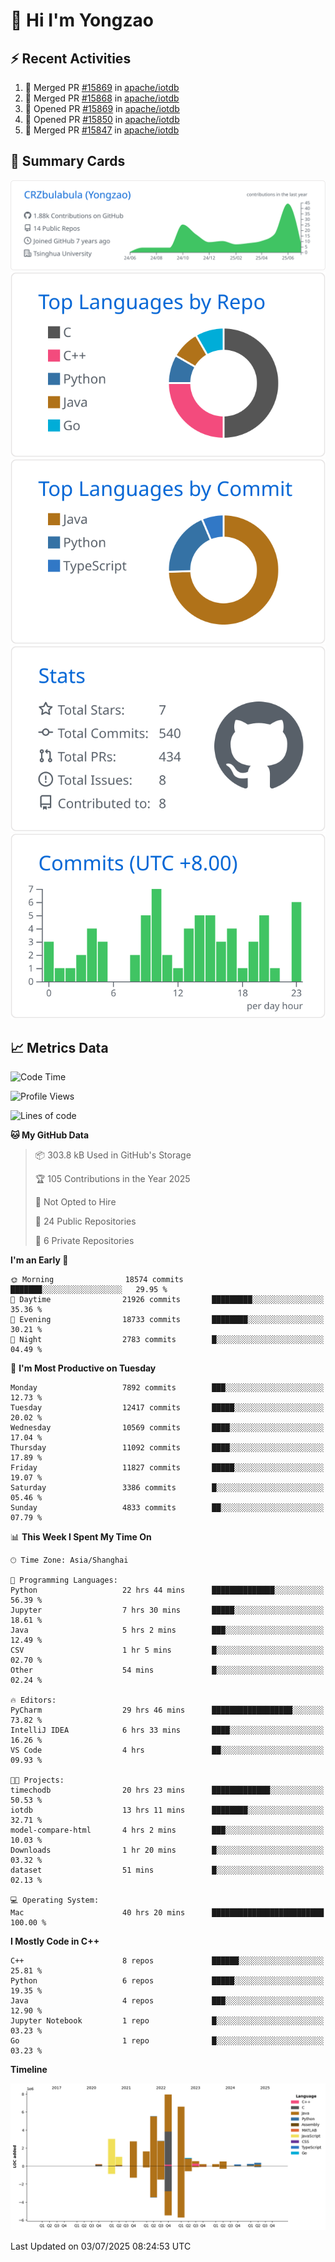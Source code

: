 # 👋 Hi I'm Yongzao

## ⚡ Recent Activities
<!--START_SECTION:activity-->
1. 🎉 Merged PR [#15869](https://github.com/apache/iotdb/pull/15869) in [apache/iotdb](https://github.com/apache/iotdb)
2. 🎉 Merged PR [#15868](https://github.com/apache/iotdb/pull/15868) in [apache/iotdb](https://github.com/apache/iotdb)
3. 💪 Opened PR [#15869](https://github.com/apache/iotdb/pull/15869) in [apache/iotdb](https://github.com/apache/iotdb)
4. 💪 Opened PR [#15850](https://github.com/apache/iotdb/pull/15850) in [apache/iotdb](https://github.com/apache/iotdb)
5. 🎉 Merged PR [#15847](https://github.com/apache/iotdb/pull/15847) in [apache/iotdb](https://github.com/apache/iotdb)
<!--END_SECTION:activity-->

## 🎑 Summary Cards

[![](https://raw.githubusercontent.com/CRZbulabula/CRZbulabula/main/profile-summary-card-output/github/0-profile-details.svg)](https://github.com/vn7n24fzkq/github-profile-summary-cards)
[![](https://raw.githubusercontent.com/CRZbulabula/CRZbulabula/main/profile-summary-card-output/github/1-repos-per-language.svg)](https://github.com/vn7n24fzkq/github-profile-summary-cards) [![](https://raw.githubusercontent.com/CRZbulabula/CRZbulabula/main/profile-summary-card-output/github/2-most-commit-language.svg)](https://github.com/vn7n24fzkq/github-profile-summary-cards)
[![](https://raw.githubusercontent.com/CRZbulabula/CRZbulabula/main/profile-summary-card-output/github/3-stats.svg)](https://github.com/vn7n24fzkq/github-profile-summary-cards) [![](https://raw.githubusercontent.com/CRZbulabula/CRZbulabula/main/profile-summary-card-output/github/4-productive-time.svg)](https://github.com/vn7n24fzkq/github-profile-summary-cards)

## 📈 Metrics Data

<!--START_SECTION:waka-->
![Code Time](http://img.shields.io/badge/Code%20Time-1%2C020%20hrs%2025%20mins-blue)

![Profile Views](http://img.shields.io/badge/Profile%20Views-0-blue)

![Lines of code](https://img.shields.io/badge/From%20Hello%20World%20I%27ve%20Written-34.5%20million%20lines%20of%20code-blue)

**🐱 My GitHub Data** 

> 📦 303.8 kB Used in GitHub's Storage 
 > 
> 🏆 105 Contributions in the Year 2025
 > 
> 🚫 Not Opted to Hire
 > 
> 📜 24 Public Repositories 
 > 
> 🔑 6 Private Repositories 
 > 
**I'm an Early 🐤** 

```text
🌞 Morning                18574 commits       ███████░░░░░░░░░░░░░░░░░░   29.95 % 
🌆 Daytime                21926 commits       █████████░░░░░░░░░░░░░░░░   35.36 % 
🌃 Evening                18733 commits       ████████░░░░░░░░░░░░░░░░░   30.21 % 
🌙 Night                  2783 commits        █░░░░░░░░░░░░░░░░░░░░░░░░   04.49 % 
```
📅 **I'm Most Productive on Tuesday** 

```text
Monday                   7892 commits        ███░░░░░░░░░░░░░░░░░░░░░░   12.73 % 
Tuesday                  12417 commits       █████░░░░░░░░░░░░░░░░░░░░   20.02 % 
Wednesday                10569 commits       ████░░░░░░░░░░░░░░░░░░░░░   17.04 % 
Thursday                 11092 commits       ████░░░░░░░░░░░░░░░░░░░░░   17.89 % 
Friday                   11827 commits       █████░░░░░░░░░░░░░░░░░░░░   19.07 % 
Saturday                 3386 commits        █░░░░░░░░░░░░░░░░░░░░░░░░   05.46 % 
Sunday                   4833 commits        ██░░░░░░░░░░░░░░░░░░░░░░░   07.79 % 
```


📊 **This Week I Spent My Time On** 

```text
🕑︎ Time Zone: Asia/Shanghai

💬 Programming Languages: 
Python                   22 hrs 44 mins      ██████████████░░░░░░░░░░░   56.39 % 
Jupyter                  7 hrs 30 mins       █████░░░░░░░░░░░░░░░░░░░░   18.61 % 
Java                     5 hrs 2 mins        ███░░░░░░░░░░░░░░░░░░░░░░   12.49 % 
CSV                      1 hr 5 mins         █░░░░░░░░░░░░░░░░░░░░░░░░   02.70 % 
Other                    54 mins             █░░░░░░░░░░░░░░░░░░░░░░░░   02.24 % 

🔥 Editors: 
PyCharm                  29 hrs 46 mins      ██████████████████░░░░░░░   73.82 % 
IntelliJ IDEA            6 hrs 33 mins       ████░░░░░░░░░░░░░░░░░░░░░   16.26 % 
VS Code                  4 hrs               ██░░░░░░░░░░░░░░░░░░░░░░░   09.93 % 

🐱‍💻 Projects: 
timechodb                20 hrs 23 mins      █████████████░░░░░░░░░░░░   50.53 % 
iotdb                    13 hrs 11 mins      ████████░░░░░░░░░░░░░░░░░   32.71 % 
model-compare-html       4 hrs 2 mins        ███░░░░░░░░░░░░░░░░░░░░░░   10.03 % 
Downloads                1 hr 20 mins        █░░░░░░░░░░░░░░░░░░░░░░░░   03.32 % 
dataset                  51 mins             █░░░░░░░░░░░░░░░░░░░░░░░░   02.13 % 

💻 Operating System: 
Mac                      40 hrs 20 mins      █████████████████████████   100.00 % 
```

**I Mostly Code in C++** 

```text
C++                      8 repos             ██████░░░░░░░░░░░░░░░░░░░   25.81 % 
Python                   6 repos             █████░░░░░░░░░░░░░░░░░░░░   19.35 % 
Java                     4 repos             ███░░░░░░░░░░░░░░░░░░░░░░   12.90 % 
Jupyter Notebook         1 repo              █░░░░░░░░░░░░░░░░░░░░░░░░   03.23 % 
Go                       1 repo              █░░░░░░░░░░░░░░░░░░░░░░░░   03.23 % 
```



**Timeline**

![Lines of Code chart](https://raw.githubusercontent.com/CRZbulabula/CRZbulabula/main/assets/bar_graph.png)


 Last Updated on 03/07/2025 08:24:53 UTC
<!--END_SECTION:waka-->

